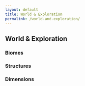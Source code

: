 ```yaml
---
layout: default
title: World & Exploration
permalink: /world-and-exploration/
---
```


## World & Exploration

### Biomes

### Structures

### Dimensions
